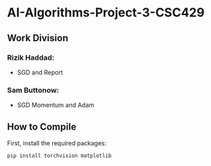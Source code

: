 # AI-Algorithms-Project-3-CSC429

## Work Division

### Rizik Haddad:
- SGD and Report

### Sam Buttonow:
- SGD Momentum and Adam

## How to Compile

First, install the required packages:

```bash
pip install torchvision matplotlib
